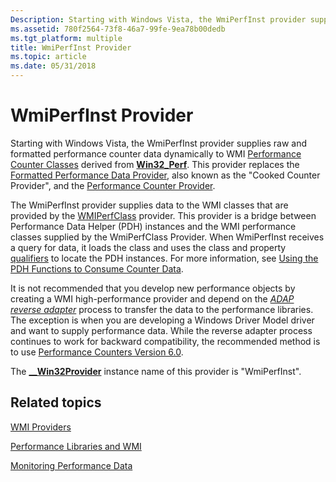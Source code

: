 ```yaml
---
Description: Starting with Windows Vista, the WmiPerfInst provider supplies raw and formatted performance counter data dynamically to WMI Performance Counter Classes derived from Win32\_Perf.
ms.assetid: 780f2564-73f8-46a7-99fe-9ea78b00dedb
ms.tgt_platform: multiple
title: WmiPerfInst Provider
ms.topic: article
ms.date: 05/31/2018
---
```


# WmiPerfInst Provider

Starting with Windows Vista, the WmiPerfInst provider supplies raw and formatted performance counter data dynamically to WMI [Performance Counter Classes](/windows/desktop/CIMWin32Prov/performance-counter-classes) derived from [**Win32\_Perf**](/windows/desktop/CIMWin32Prov/win32-perf). This provider replaces the [Formatted Performance Data Provider](formatted-performance-data-provider.md), also known as the "Cooked Counter Provider", and the [Performance Counter Provider](performance-counter-provider.md).

The WmiPerfInst provider supplies data to the WMI classes that are provided by the [WMIPerfClass](wmiperfclass-provider.md) provider. This provider is a bridge between Performance Data Helper (PDH) instances and the WMI performance classes supplied by the WmiPerfClass Provider. When WmiPerfInst receives a query for data, it loads the class and uses the class and property [qualifiers](qualifiers-specific-to-wmi-performance-classes.md) to locate the PDH instances. For more information, see [Using the PDH Functions to Consume Counter Data](/windows/desktop/PerfCtrs/using-the-pdh-functions-to-consume-counter-data).

It is not recommended that you develop new performance objects by creating a WMI high-performance provider and depend on the [*ADAP reverse adapter*](gloss-r.md) process to transfer the data to the performance libraries. The exception is when you are developing a Windows Driver Model driver and want to supply performance data. While the reverse adapter process continues to work for backward compatibility, the recommended method is to use [Performance Counters Version 6.0](/windows/desktop/PerfCtrs/performance-counters-portal).

The [**\_\_Win32Provider**](--win32provider.md) instance name of this provider is "WmiPerfInst".

## Related topics

<dl> <dt>

[WMI Providers](wmi-providers.md)
</dt> <dt>

[Performance Libraries and WMI](performance-libraries-and-wmi.md)
</dt> <dt>

[Monitoring Performance Data](monitoring-performance-data.md)
</dt> </dl>

 

 